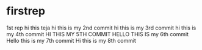 # firstrep

1st rep 
hi this teja
hi this is my 2nd commit
hi this is my 3rd commit
hi this is my 4th commit
HI THIS MY 5TH COMMIT
HELLO THIS IS my 6th commit
Hello this is my 7th commit
Hi this is my 8th commit
